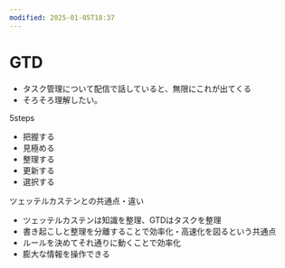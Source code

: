 ```yaml
---
modified: 2025-01-05T18:37
---
```

# GTD

- タスク管理について配信で話していると、無限にこれが出てくる
- そろそろ理解したい。

5steps

- 把握する  
- 見極める  
- 整理する  
- 更新する  
- 選択する  

ツェッテルカステンとの共通点・違い

- ツェッテルカステンは知識を整理、GTDはタスクを整理  
- 書き起こしと整理を分離することで効率化・高速化を図るという共通点  
- ルールを決めてそれ通りに動くことで効率化  
- 膨大な情報を操作できる